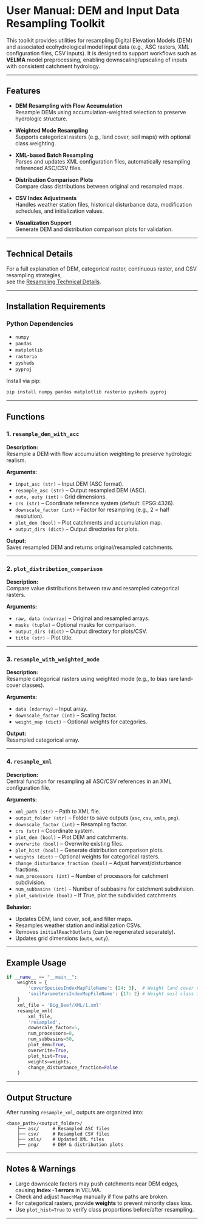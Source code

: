 # User Manual: DEM and Input Data Resampling Toolkit

This toolkit provides utilities for resampling Digital Elevation Models (DEM) and associated ecohydrological model input data (e.g., ASC rasters, XML configuration files, CSV inputs). It is designed to support workflows such as **VELMA** model preprocessing, enabling downscaling/upscaling of inputs with consistent catchment hydrology.

---

## Features

- **DEM Resampling with Flow Accumulation**  
  Resample DEMs using accumulation-weighted selection to preserve hydrologic structure.

- **Weighted Mode Resampling**  
  Supports categorical rasters (e.g., land cover, soil maps) with optional class weighting.

- **XML-based Batch Resampling**  
  Parses and updates XML configuration files, automatically resampling referenced ASC/CSV files.

- **Distribution Comparison Plots**  
  Compare class distributions between original and resampled maps.

- **CSV Index Adjustments**  
  Handles weather station files, historical disturbance data, modification schedules, and initialization values.

- **Visualization Support**  
  Generate DEM and distribution comparison plots for validation.

---
## Technical Details

For a full explanation of DEM, categorical raster, continuous raster, and CSV resampling strategies,  
see the [Resampling Technical Details](README_resample_details.md).

---

## Installation Requirements

### Python Dependencies
- `numpy`
- `pandas`
- `matplotlib`
- `rasterio`
- `pysheds`
- `pyproj`

Install via pip:
```bash
pip install numpy pandas matplotlib rasterio pysheds pyproj
```

---

## Functions

### 1. `resample_dem_with_acc`
**Description:**  
Resample a DEM with flow accumulation weighting to preserve hydrologic realism.

**Arguments:**
- `input_asc (str)` – Input DEM (ASC format).  
- `resample_asc (str)` – Output resampled DEM (ASC).  
- `outx, outy (int)` – Grid dimensions.  
- `crs (str)` – Coordinate reference system (default: EPSG:4326).  
- `downscale_factor (int)` – Factor for resampling (e.g., 2 = half resolution).  
- `plot_dem (bool)` – Plot catchments and accumulation map.  
- `output_dirs (dict)` – Output directories for plots.  

**Output:**  
Saves resampled DEM and returns original/resampled catchments.

---

### 2. `plot_distribution_comparison`
**Description:**  
Compare value distributions between raw and resampled categorical rasters.

**Arguments:**
- `raw, data (ndarray)` – Original and resampled arrays.  
- `masks (tuple)` – Optional masks for comparison.  
- `output_dirs (dict)` – Output directory for plots/CSV.  
- `title (str)` – Plot title.  

---

### 3. `resample_with_weighted_mode`
**Description:**  
Resample categorical rasters using weighted mode (e.g., to bias rare land-cover classes).

**Arguments:**
- `data (ndarray)` – Input array.  
- `downscale_factor (int)` – Scaling factor.  
- `weight_map (dict)` – Optional weights for categories.  

**Output:**  
Resampled categorical array.

---

### 4. `resample_xml`
**Description:**  
Central function for resampling all ASC/CSV references in an XML configuration file.

**Arguments:**
- `xml_path (str)` – Path to XML file.  
- `output_folder (str)` – Folder to save outputs (`asc`, `csv`, `xmls`, `png`).  
- `downscale_factor (int)` – Resampling factor.  
- `crs (str)` – Coordinate system.  
- `plot_dem (bool)` – Plot DEM and catchments.  
- `overwrite (bool)` – Overwrite existing files.  
- `plot_hist (bool)` – Generate distribution comparison plots.  
- `weights (dict)` – Optional weights for categorical rasters.  
- `change_disturbance_fraction (bool)` – Adjust harvest/disturbance fractions.  
- `num_processors (int)` – Number of processors for catchment subdivision.
- `num_subbasins (int)` – Number of subbasins for catchment subdivision.
- `plot_subdivide (bool)` – If True, plot the subdivided catchments.

**Behavior:**
- Updates DEM, land cover, soil, and filter maps.  
- Resamples weather station and initialization CSVs.  
- Removes `initialReachOutlets` (can be regenerated separately).  
- Updates grid dimensions (`outx`, `outy`).  

---

## Example Usage

```python
if __name__ == "__main__": 
    weights = {
        'coverSpeciesIndexMapFileName': {24: 3},  # Weight land cover class 24
        'soilParametersIndexMapFileName': {17: 2} # Weight soil class 17
    }
    xml_file = 'Big_Beef/XML/1.xml'
    resample_xml(
        xml_file,
        'resampled',
        downscale_factor=5,
        num_processors=8, 
        num_subbasins=50,
        plot_dem=True,
        overwrite=True,
        plot_hist=True,
        weights=weights,
        change_disturbance_fraction=False       
    )
```

---

## Output Structure

After running `resample_xml`, outputs are organized into:

```
<base_path>/<output_folder>/
    ├── asc/     # Resampled ASC files
    ├── csv/     # Resampled CSV files
    ├── xmls/    # Updated XML files
    ├── png/     # DEM & distribution plots
```

---

## Notes & Warnings

- Large downscale factors may push catchments near DEM edges, causing **Index -1 errors** in VELMA.  
- Check and adjust `ReachMap` manually if flow paths are broken.  
- For categorical rasters, provide **weights** to prevent minority class loss.  
- Use `plot_hist=True` to verify class proportions before/after resampling.

---
